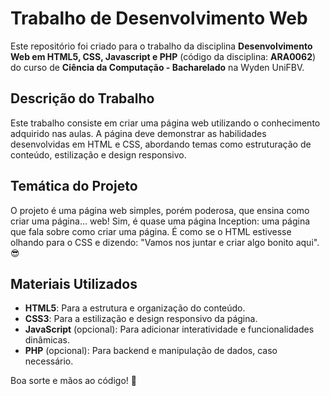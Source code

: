 # Trabalho de Desenvolvimento Web

Este repositório foi criado para o trabalho da disciplina **Desenvolvimento Web em HTML5, CSS, Javascript e PHP** (código da disciplina: **ARA0062**) do curso de **Ciência da Computação - Bacharelado** na Wyden UniFBV.

## Descrição do Trabalho

Este trabalho consiste em criar uma página web utilizando o conhecimento adquirido nas aulas. A página deve demonstrar as habilidades desenvolvidas em HTML e CSS, abordando temas como estruturação de conteúdo, estilização e design responsivo.

## Temática do Projeto

O projeto é uma página web simples, porém poderosa, que ensina como criar uma página... web! Sim, é quase uma página Inception: uma página que fala sobre como criar uma página. É como se o HTML estivesse olhando para o CSS e dizendo: "Vamos nos juntar e criar algo bonito aqui". 😎

## Materiais Utilizados

- **HTML5**: Para a estrutura e organização do conteúdo.
- **CSS3**: Para a estilização e design responsivo da página.
- **JavaScript** (opcional): Para adicionar interatividade e funcionalidades dinâmicas.
- **PHP** (opcional): Para backend e manipulação de dados, caso necessário.

Boa sorte e mãos ao código! 🚀
